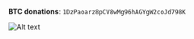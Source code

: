   **BTC donations**: `1DzPaoarz8pCV8wMg96hAGYgW2coJd798K`

![Alt text](http://i.imgur.com/CaMXZ71.jpg)

